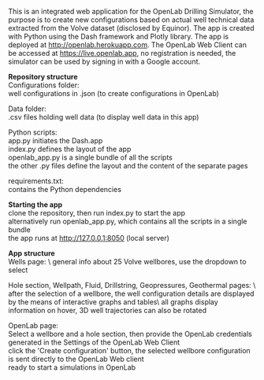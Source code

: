 This is an integrated web application for the OpenLab Drilling Simulator, the purpose is to create new configurations based on actual well technical data extracted from the Volve dataset (disclosed by Equinor). The app is created with Python using the Dash framework and Plotly library. The app is deployed at http://openlab.herokuapp.com. The OpenLab Web Client can be accessed at https://live.openlab.app, no registration is needed, the simulator can be used by signing in with a Google account.

**Repository structure**\
Configurations folder:\
well configurations in .json (to create configurations in OpenLab)

Data folder:\
.csv files holding well data (to display well data in this app)

Python scripts:\
app.py initiates the Dash.app\
index.py defines the layout of the app\
openlab_app.py is a single bundle of all the scripts\
the other .py files define the layout and the content of the separate pages

requirements.txt:\
contains the Python dependencies

**Starting the app**\
clone the repository, then run index.py to start the app\
alternatively run openlab_app.py, which contains all the scripts in a single bundle\
the app runs at http://127.0.0.1:8050 (local server)

**App structure**\
Wells page: \ 
general info about 25 Volve wellbores, use the dropdown to select

Hole section, Wellpath, Fluid, Drillstring, Geopressures, Geothermal pages: \ 
after the selection of a wellbore, the well configuration details are displayed by the means of interactive graphs and tables\ 
all graphs display information on hover, 3D well trajectories can also be rotated

OpenLab page: \
Select a wellbore and a hole section, then provide the OpenLab credentials generated in the Settings of the OpenLab Web Client\
click the 'Create configuration' button, the selected wellbore configuration is sent directly to the OpenLab Web client\
ready to start a simulations in OpenLab

